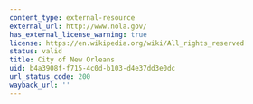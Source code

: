 ```yaml
---
content_type: external-resource
external_url: http://www.nola.gov/
has_external_license_warning: true
license: https://en.wikipedia.org/wiki/All_rights_reserved
status: valid
title: City of New Orleans
uid: b4a3908f-f715-4c0d-b103-d4e37dd3e0dc
url_status_code: 200
wayback_url: ''
---
```

